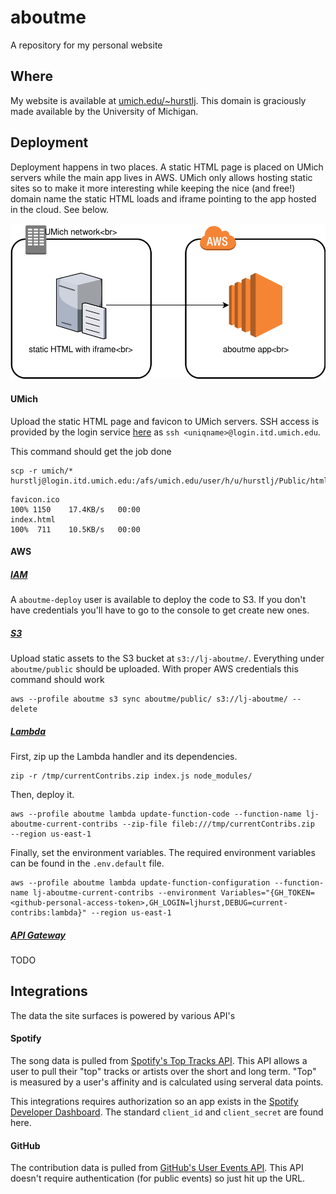 # aboutme

A repository for my personal website

## Where
My website is available at [umich.edu/~hurstlj](http://www-personal.umich.edu/~hurstlj). This domain is graciously made available by the University of Michigan.

## Deployment

Deployment happens in two places. A static HTML page is placed on UMich servers while the main app lives in AWS. UMich only allows hosting static sites so to make it more interesting while keeping the nice (and free!) domain name the static HTML loads and iframe pointing to the app hosted in the cloud. See below.

![architecture diagram](docs/images/arch.svg)

#### UMich
Upload the static HTML page and favicon to UMich servers. SSH access is provided by the login service [here](http://its.umich.edu/computing/web-mobile/login-service) as `ssh <uniqname>@login.itd.umich.edu`.

This command should get the job done
```
scp -r umich/* hurstlj@login.itd.umich.edu:/afs/umich.edu/user/h/u/hurstlj/Public/html/
```
```
favicon.ico                                                                100% 1150    17.4KB/s   00:00    
index.html                                                                 100%  711    10.5KB/s   00:00
```

#### AWS

##### [IAM](https://console.aws.amazon.com/iam/home?region=us-east-1#/home)

A `aboutme-deploy` user is available to deploy the code to S3. If you don't have credentials you'll have to go to the console to get create new ones.

##### [S3](https://s3.console.aws.amazon.com/s3/home?region=us-east-1)

Upload static assets to the S3 bucket at `s3://lj-aboutme/`. Everything under `aboutme/public` should be uploaded. With proper AWS credentials this command should work
```
aws --profile aboutme s3 sync aboutme/public/ s3://lj-aboutme/ --delete
```

##### [Lambda](https://console.aws.amazon.com/lambda/home?region=us-east-1#/functions)

First, zip up the Lambda handler and its dependencies.
```
zip -r /tmp/currentContribs.zip index.js node_modules/
```

Then, deploy it.
```
aws --profile aboutme lambda update-function-code --function-name lj-aboutme-current-contribs --zip-file fileb:///tmp/currentContribs.zip  --region us-east-1 
```

Finally, set the environment variables. The required environment variables can be found in the `.env.default` file.
```
aws --profile aboutme lambda update-function-configuration --function-name lj-aboutme-current-contribs --environment Variables="{GH_TOKEN=<github-personal-access-token>,GH_LOGIN=ljhurst,DEBUG=current-contribs:lambda}" --region us-east-1 
```

##### [API Gateway](https://console.aws.amazon.com/apigateway/home?region=us-east-1)
TODO

## Integrations

The data the site surfaces is powered by various API's

#### Spotify
The song data is pulled from [Spotify's Top Tracks API](https://developer.spotify.com/documentation/web-api/reference/personalization/get-users-top-artists-and-tracks/). This API allows a user to pull their "top" tracks or artists over the short and long term. "Top" is measured by a user's affinity and is calculated using serveral data points.

This integrations requires authorization so an app exists in the [Spotify Developer Dashboard](https://developer.spotify.com/dashboard/applications). The standard `client_id` and `client_secret` are found here.

#### GitHub
The contribution data is pulled from [GitHub's User Events API](https://developer.github.com/v3/activity/events/). This API doesn't require authentication (for public events) so just hit up the URL.
